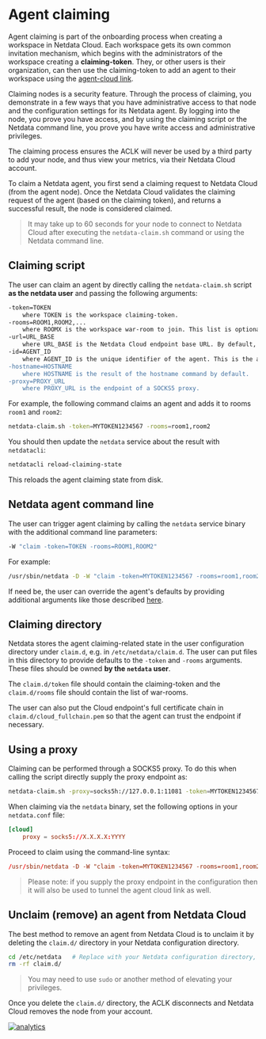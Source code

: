 <!--
---
title: "Agent claiming"
description: 
date: 2020-03-26
custom_edit_url: https://github.com/netdata/netdata/edit/master/claim/README.md
---
-->

# Agent claiming

Agent claiming is part of the onboarding process when creating a workspace in Netdata Cloud. Each workspace gets its own
common invitation mechanism, which begins with the administrators of the workspace creating a **claiming-token**. They,
or other users is their organization, can then use the claiming-token to add an agent to their workspace using the
[agent-cloud link](../aclk/README.md).

Claiming nodes is a security feature. Through the process of claiming, you demonstrate in a few ways that you have
administrative access to that node and the configuration settings for its Netdata agent. By logging into the node, you
prove you have access, and by using the claiming script or the Netdata command line, you prove you have write access and
administrative privileges.

The claiming process ensures the ACLK will never be used by a third party to add your node, and thus view your metrics,
via their Netdata Cloud account.

To claim a Netdata agent, you first send a claiming request to Netdata Cloud (from the agent node). Once the
Netdata Cloud validates the claiming request of the agent (based on the claiming token), and returns a successful
result, the node is considered claimed.

> It may take up to 60 seconds for your node to connect to Netdata Cloud after executing the `netdata-claim.sh` command
> or using the Netdata command line.

## Claiming script

The user can claim an agent by directly calling the `netdata-claim.sh` script **as the netdata user** and passing the
following arguments:

```sh
-token=TOKEN
    where TOKEN is the workspace claiming-token.
-rooms=ROOM1,ROOM2,...
    where ROOMX is the workspace war-room to join. This list is optional.
-url=URL_BASE
    where URL_BASE is the Netdata Cloud endpoint base URL. By default, this is https://netdata.cloud.
-id=AGENT_ID
    where AGENT_ID is the unique identifier of the agent. This is the agent's MACHINE_GUID by default.
-hostname=HOSTNAME
    where HOSTNAME is the result of the hostname command by default.
-proxy=PROXY_URL
    where PROXY_URL is the endpoint of a SOCKS5 proxy.
```

For example, the following command claims an agent and adds it to rooms `room1` and `room2`:

```sh
netdata-claim.sh -token=MYTOKEN1234567 -rooms=room1,room2
```

You should then update the `netdata` service about the result with `netdatacli`:

```sh
netdatacli reload-claiming-state
```

This reloads the agent claiming state from disk.

## Netdata agent command line

The user can trigger agent claiming by calling the `netdata` service binary with the additional command line parameters:

```sh
-W "claim -token=TOKEN -rooms=ROOM1,ROOM2"
```

For example:

```sh
/usr/sbin/netdata -D -W "claim -token=MYTOKEN1234567 -rooms=room1,room2"
```

If need be, the user can override the agent's defaults by providing additional arguments like those described
[here](#claiming-script).

## Claiming directory

Netdata stores the agent claiming-related state in the user configuration directory under `claim.d`, e.g. in
`/etc/netdata/claim.d`. The user can put files in this directory to provide defaults to the `-token` and `-rooms`
arguments. These files should be owned **by the `netdata` user**.

The `claim.d/token` file should contain the claiming-token and the `claim.d/rooms` file should contain the list of 
war-rooms.

The user can also put the Cloud endpoint's full certificate chain in `claim.d/cloud_fullchain.pem` so that the agent
can trust the endpoint if necessary.

## Using a proxy

Claiming can be performed through a SOCKS5 proxy. To do this when calling the script directly supply the proxy
endpoint as:

```bash
netdata-claim.sh -proxy=socks5h://127.0.0.1:11081 -token=MYTOKEN1234567 -rooms=room1,room2
```

When claiming via the `netdata` binary, set the following options in your `netdata.conf` file:

```conf
[cloud]
    proxy = socks5://X.X.X.X:YYYY
```

Proceed to claim using the command-line syntax:

```conf
/usr/sbin/netdata -D -W "claim -token=MYTOKEN1234567 -rooms=room1,room2"
```

> Please note: if you supply the proxy endpoint in the configuration then it will also be used to tunnel the agent cloud
> link as well.

## Unclaim (remove) an agent from Netdata Cloud

The best method to remove an agent from Netdata Cloud is to unclaim it by deleting the `claim.d/` directory in your
Netdata configuration directory.

```bash
cd /etc/netdata   # Replace with your Netdata configuration directory, if not /etc/netdata/
rm -rf claim.d/
```

> You may need to use `sudo` or another method of elevating your privileges.

Once you delete the `claim.d/` directory, the ACLK disconnects and Netdata Cloud removes the node from your account.

[![analytics](https://www.google-analytics.com/collect?v=1&aip=1&t=pageview&_s=1&ds=github&dr=https%3A%2F%2Fgithub.com%2Fnetdata%2Fnetdata&dl=https%3A%2F%2Fmy-netdata.io%2Fgithub%2Fclaim%2FREADME&_u=MAC~&cid=5792dfd7-8dc4-476b-af31-da2fdb9f93d2&tid=UA-64295674-3)](<>)
